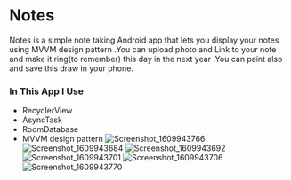 # Notes
Notes is a simple note taking Android app that lets you display your notes using MVVM design pattern .You can upload photo and Link to your note and make it ring(to remember) this day in the next year .You can paint also and save this draw in your phone.
### **In This App I Use**
- RecyclerView
- AsyncTask
- RoomDatabase
- MVVM design pattern
![Screenshot_1609943766](https://user-images.githubusercontent.com/62261376/103780298-7b7dc800-503d-11eb-8f3b-ae45d1b566c3.png)
![Screenshot_1609943684](https://user-images.githubusercontent.com/62261376/103780321-80db1280-503d-11eb-8369-903c7d568b09.png)
![Screenshot_1609943692](https://user-images.githubusercontent.com/62261376/103780351-89cbe400-503d-11eb-8b8d-17c344bc51f5.png)
![Screenshot_1609943701](https://user-images.githubusercontent.com/62261376/103780373-8fc1c500-503d-11eb-970f-738b8b5498c5.png)
![Screenshot_1609943706](https://user-images.githubusercontent.com/62261376/103780380-92241f00-503d-11eb-8c7b-28dc42777836.png)
![Screenshot_1609943770](https://user-images.githubusercontent.com/62261376/103780336-83d60300-503d-11eb-9cd5-6e38d8ded1f7.png)
